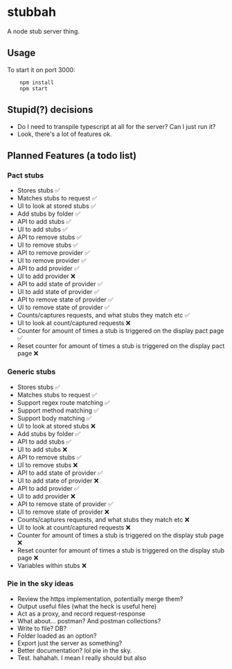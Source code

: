 # stubbah

A node stub server thing.

## Usage

To start it on port 3000:

```shell
    npm install
    npm start
```

## Stupid(?) decisions

- Do I need to transpile typescript at all for the server? Can I just run it?
- Look, there's a lot of features ok.

## Planned Features (a todo list)

### Pact stubs

- Stores stubs ✅
- Matches stubs to request ✅
- UI to look at stored stubs ✅
- Add stubs by folder ✅
- API to add stubs ✅
- UI to add stubs ✅
- API to remove stubs ✅
- UI to remove stubs ✅
- API to remove provider ✅
- UI to remove provider ✅
- API to add provider ✅
- UI to add provider ❌
- API to add state of provider ✅
- UI to add state of provider ✅
- API to remove state of provider ✅
- UI to remove state of provider ✅
- Counts/captures requests, and what stubs they match etc ✅
- UI to look at count/captured requests ❌
- Counter for amount of times a stub is triggered on the display pact page ✅
- Reset counter for amount of times a stub is triggered on the display pact page ❌

### Generic stubs

- Stores stubs ✅
- Matches stubs to request ✅
- Support regex route matching ✅
- Support method matching ✅
- Support body matching ✅
- UI to look at stored stubs ❌
- Add stubs by folder ✅
- API to add stubs ✅
- UI to add stubs ❌
- API to remove stubs ✅
- UI to remove stubs ❌
- API to add state of provider ✅
- UI to add state of provider ❌
- API to add provider ✅
- UI to add provider ❌
- API to remove state of provider ✅
- UI to remove state of provider ❌
- Counts/captures requests, and what stubs they match etc ❌
- UI to look at count/captured requests ❌
- Counter for amount of times a stub is triggered on the display stub page ❌
- Reset counter for amount of times a stub is triggered on the display stub page ❌
- Variables within stubs ❌

### Pie in the sky ideas

- Review the https implementation, potentially merge them?
- Output useful files (what the heck is useful here)
- Act as a proxy, and record request-response
- What about... postman? And postman collections?
- Write to file? DB?
- Folder loaded as an option?
- Export just the server as something?
- Better documentation? lol pie in the sky.
- Test. hahahah. I mean I really should but also
